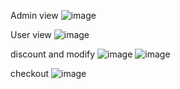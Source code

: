 Admin view 
![image](https://github.com/przemekb123/OnlineShop/assets/138369750/6aaead02-4a02-4b3a-9b1b-415393c5f8f4) 

User view
![image](https://github.com/przemekb123/OnlineShop/assets/138369750/650d8004-7503-480b-9087-353a7c5303f8)

discount and modify
![image](https://github.com/przemekb123/OnlineShop/assets/138369750/d99208ef-192f-4067-aef2-f12682c966e5)
![image](https://github.com/przemekb123/OnlineShop/assets/138369750/69b9e83d-96de-4b91-b5a8-5c16d30cba7a)

checkout
![image](https://github.com/przemekb123/OnlineShop/assets/138369750/412d33c5-b6a7-496d-ac05-aed45bc2dd79)





